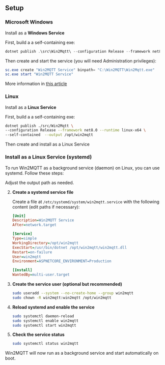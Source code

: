 ## Setup

### Microsoft Windows

Install as a **Windows Service**

First, build a a self-containing exe:

```powershell
dotnet publish .\src\Win2Mqtt\ --configuration Release --framework net8.0-windows8.0 --runtime win-x64 --self-contained  --output c:\Win2MQTT
```

Then create and start the service (you will need Administration privileges):

```powershell
sc.exe create "Win2MQTT Service" binpath= "C:\Win2MQTT\Win2Mqtt.exe"
sc.exe start "Win2MQTT Service"
```

More information in [this article](https://learn.microsoft.com/en-us/dotnet/core/extensions/windows-service)

### Linux

Install as a **Linux Service**

First, build a a self-containing exe:

```bash
dotnet publish ./src/Win2Mqtt \
--configuration Release --framework net8.0 --runtime linux-x64 \
--self-contained  --output /opt/win2mqtt
```

Then create and install as a Linux Service

### Install as a Linux Service (systemd)

To run Win2MQTT as a background service (daemon) on Linux, you can use systemd. Follow these steps:
   
Adjust the output path as needed.

2. **Create a systemd service file**

   Create a file at `/etc/systemd/system/win2mqtt.service` with the following content (edit paths if necessary):
   
   ```ini
   [Unit]
   Description=Win2MQTT Service
   After=network.target

   [Service]
   Type=simple
   WorkingDirectory=/opt/win2mqtt
   ExecStart=/usr/bin/dotnet /opt/win2mqtt/win2mqtt.dll
   Restart=on-failure
   User=win2mqtt
   Environment=ASPNETCORE_ENVIRONMENT=Production

   [Install]
   WantedBy=multi-user.target
   ```

3. **Create the service user (optional but recommended)**

   ```bash
   sudo useradd --system --no-create-home --group win2mqtt
   sudo chown -R win2mqtt:win2mqtt /opt/win2mqtt
   ```

4. **Reload systemd and enable the service**

   ```bash
   sudo systemctl daemon-reload
   sudo systemctl enable win2mqtt
   sudo systemctl start win2mqtt
   ```

5. **Check the service status**

   ```bash
   sudo systemctl status win2mqtt
   ```

Win2MQTT will now run as a background service and start automatically on boot.
